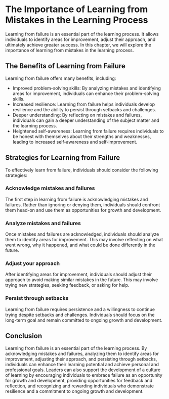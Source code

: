 The Importance of Learning from Mistakes in the Learning Process
==================================================================================================

Learning from failure is an essential part of the learning process. It allows individuals to identify areas for improvement, adjust their approach, and ultimately achieve greater success. In this chapter, we will explore the importance of learning from mistakes in the learning process.

The Benefits of Learning from Failure
-------------------------------------

Learning from failure offers many benefits, including:

* Improved problem-solving skills: By analyzing mistakes and identifying areas for improvement, individuals can enhance their problem-solving skills.
* Increased resilience: Learning from failure helps individuals develop resilience and the ability to persist through setbacks and challenges.
* Deeper understanding: By reflecting on mistakes and failures, individuals can gain a deeper understanding of the subject matter and the learning process.
* Heightened self-awareness: Learning from failure requires individuals to be honest with themselves about their strengths and weaknesses, leading to increased self-awareness and self-improvement.

Strategies for Learning from Failure
------------------------------------

To effectively learn from failure, individuals should consider the following strategies:

### Acknowledge mistakes and failures

The first step in learning from failure is acknowledging mistakes and failures. Rather than ignoring or denying them, individuals should confront them head-on and use them as opportunities for growth and development.

### Analyze mistakes and failures

Once mistakes and failures are acknowledged, individuals should analyze them to identify areas for improvement. This may involve reflecting on what went wrong, why it happened, and what could be done differently in the future.

### Adjust your approach

After identifying areas for improvement, individuals should adjust their approach to avoid making similar mistakes in the future. This may involve trying new strategies, seeking feedback, or asking for help.

### Persist through setbacks

Learning from failure requires persistence and a willingness to continue trying despite setbacks and challenges. Individuals should focus on the long-term goal and remain committed to ongoing growth and development.

Conclusion
----------

Learning from failure is an essential part of the learning process. By acknowledging mistakes and failures, analyzing them to identify areas for improvement, adjusting their approach, and persisting through setbacks, individuals can enhance their learning potential and achieve personal and professional goals. Leaders can also support the development of a culture of learning by encouraging individuals to embrace failure as an opportunity for growth and development, providing opportunities for feedback and reflection, and recognizing and rewarding individuals who demonstrate resilience and a commitment to ongoing growth and development.
